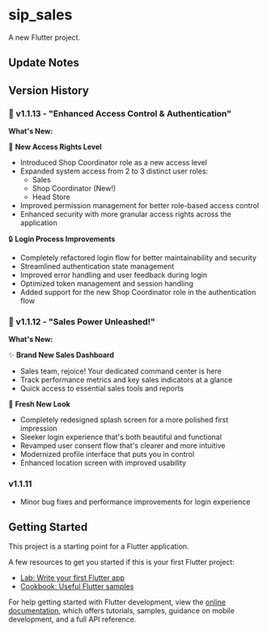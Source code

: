 # sip_sales

A new Flutter project.

## Update Notes
## Version History

### 🚀 v1.1.13 - "Enhanced Access Control & Authentication"
**What's New:**

🔑 **New Access Rights Level**
- Introduced Shop Coordinator role as a new access level
- Expanded system access from 2 to 3 distinct user roles:
  - Sales
  - Shop Coordinator (New!)
  - Head Store
- Improved permission management for better role-based access control
- Enhanced security with more granular access rights across the application

🔒 **Login Process Improvements**
- Completely refactored login flow for better maintainability and security
- Streamlined authentication state management
- Improved error handling and user feedback during login
- Optimized token management and session handling
- Added support for the new Shop Coordinator role in the authentication flow

### 🚀 v1.1.12 - "Sales Power Unleashed!"
**What's New:**

✨ **Brand New Sales Dashboard**
- Sales team, rejoice! Your dedicated command center is here
- Track performance metrics and key sales indicators at a glance
- Quick access to essential sales tools and reports

🎨 **Fresh New Look**
- Completely redesigned splash screen for a more polished first impression
- Sleeker login experience that's both beautiful and functional
- Revamped user consent flow that's clearer and more intuitive
- Modernized profile interface that puts you in control
- Enhanced location screen with improved usability

### v1.1.11
- Minor bug fixes and performance improvements for login experience

## Getting Started

This project is a starting point for a Flutter application.

A few resources to get you started if this is your first Flutter project:

- [Lab: Write your first Flutter app](https://docs.flutter.dev/get-started/codelab)
- [Cookbook: Useful Flutter samples](https://docs.flutter.dev/cookbook)

For help getting started with Flutter development, view the
[online documentation](https://docs.flutter.dev/), which offers tutorials,
samples, guidance on mobile development, and a full API reference.
